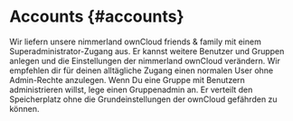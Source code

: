# Accounts {#accounts}

Wir liefern unsere nimmerland ownCloud friends & family mit einem Superadministrator-Zugang aus. Er kannst weitere Benutzer und Gruppen anlegen und die Einstellungen der nimmerland ownCloud verändern. Wir empfehlen dir für deinen alltägliche Zugang einen normalen User ohne Admin-Rechte anzulegen. Wenn Du eine Gruppe mit Benutzern administrieren willst, lege einen Gruppenadmin an. Er verteilt den Speicherplatz ohne die Grundeinstellungen der ownCloud gefährden zu können.